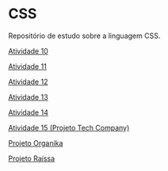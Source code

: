 # CSS
Repositório de estudo sobre a linguagem CSS.
<p><a href="https://stella-oliveira.github.io/CSS/Atividade%2010/index.html" target="_blank">Atividade 10</a></p>
<p><a href="https://stella-oliveira.github.io/CSS/Atividade%2011/index.html" target="_blank">Atividade 11</a></p>
<p><a href="https://stella-oliveira.github.io/CSS/Atividade%2012/index.html" target="_blank">Atividade 12</a></p>
<p><a href="https://stella-oliveira.github.io/CSS/Atividade%2013/index.html" target="_blank">Atividade 13</a></p>
<p><a href="https://stella-oliveira.github.io/CSS/Atividade%2014/index.html" target="_blank">Atividade 14</a></p>
<p><a href="https://stella-oliveira.github.io/CSS/Atividade%2015/index.html" target="_blank">Atividade 15 (Projeto Tech Company)</a></p>
<p><a href="https://stella-oliveira.github.io/CSS/Organika/index.html" target="_blank">Projeto Organika</a></p>
<p><a href="https://stella-oliveira.github.io/CSS/Ra%C3%ADssa/index.html" target="_blank">Projeto Raíssa</a></p>
